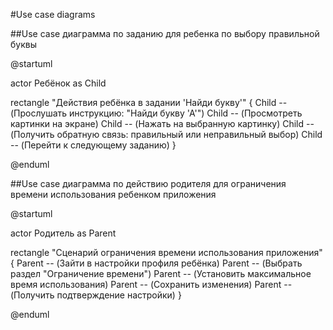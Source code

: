 #Use case diagrams

##Use case диаграмма по заданию для ребенка по выбору правильной буквы

@startuml

actor Ребёнок as Child

rectangle "Действия ребёнка в задании 'Найди букву'" {
  Child -- (Прослушать инструкцию: "Найди букву 'А'")
  Child -- (Просмотреть картинки на экране)
  Child -- (Нажать на выбранную картинку)
  Child -- (Получить обратную связь: правильный или неправильный выбор)
  Child -- (Перейти к следующему заданию)
}

@enduml

##Use case диаграмма по действию родителя для ограничения времени использования ребенком приложения

@startuml

actor Родитель as Parent

rectangle "Сценарий ограничения времени использования приложения" {
  Parent -- (Зайти в настройки профиля ребёнка)
  Parent -- (Выбрать раздел "Ограничение времени")
  Parent -- (Установить максимальное время использования)
  Parent -- (Сохранить изменения)
  Parent -- (Получить подтверждение настройки)
}

@enduml
